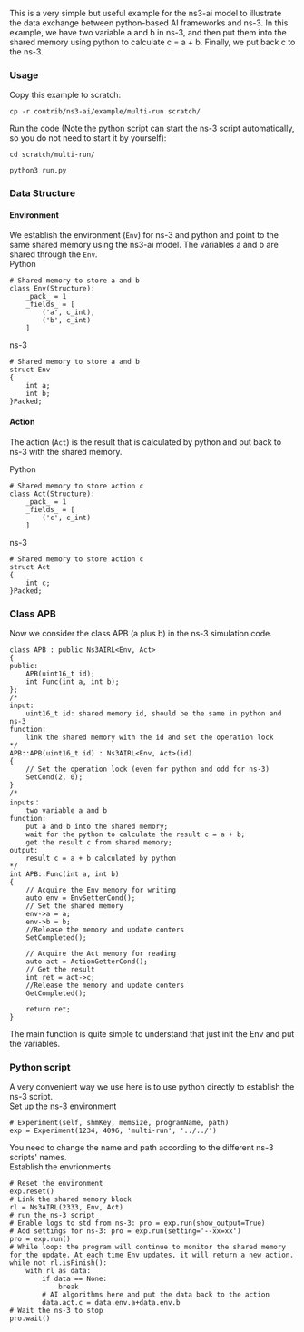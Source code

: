 This is a very simple but useful example for the ns3-ai model to illustrate the data exchange between python-based AI frameworks and ns-3. In this example, we have two variable a and b in ns-3, and then put them into the shared memory using python to calculate c = a + b. Finally, we put back c to the ns-3. 

### Usage
Copy this example to scratch:
```
cp -r contrib/ns3-ai/example/multi-run scratch/
```
Run the code (Note the python script can start the ns-3 script automatically, so you do not need to start it by yourself):
```
cd scratch/multi-run/

python3 run.py
```
### Data Structure

#### Environment
We establish the environment (`Env`) for ns-3 and python and point to the same shared memory using the ns3-ai model. The variables a and b are shared through the `Env`.  
Python
```(Python)
# Shared memory to store a and b
class Env(Structure):
    _pack_ = 1
    _fields_ = [
        ('a', c_int),
        ('b', c_int)
    ]
```
ns-3
```(c++)
# Shared memory to store a and b
struct Env
{
    int a;
    int b;
}Packed;
```
#### Action
The action (`Act`) is the result that is calculated by python and put back to ns-3 with the shared memory.

Python
```(Python)
# Shared memory to store action c
class Act(Structure):
    _pack_ = 1
    _fields_ = [
        ('c', c_int)
    ]
```
ns-3
```(c++)
# Shared memory to store action c
struct Act
{
    int c;
}Packed;
```
### Class APB 
Now we consider the class APB (a plus b) in the ns-3 simulation code.
```(c++)
class APB : public Ns3AIRL<Env, Act>
{
public:
    APB(uint16_t id);
    int Func(int a, int b);
};
/* 
input: 
    uint16_t id: shared memory id, should be the same in python and ns-3
function:
    link the shared memory with the id and set the operation lock
*/
APB::APB(uint16_t id) : Ns3AIRL<Env, Act>(id) 
{ 
    // Set the operation lock (even for python and odd for ns-3)
    SetCond(2, 0); 
}
/*
inputs：
    two variable a and b
function:
    put a and b into the shared memory;
    wait for the python to calculate the result c = a + b;
    get the result c from shared memory;
output:
    result c = a + b calculated by python
*/
int APB::Func(int a, int b)
{
    // Acquire the Env memory for writing 
    auto env = EnvSetterCond();
    // Set the shared memory
    env->a = a;
    env->b = b;
    //Release the memory and update conters
    SetCompleted();
    
    // Acquire the Act memory for reading
    auto act = ActionGetterCond();
    // Get the result
    int ret = act->c;
    //Release the memory and update conters
    GetCompleted();

    return ret;
}
```
The main function is quite simple to understand that just init the Env and put the variables.

### Python script
A very convenient way we use here is to use python directly to establish the ns-3 script.  
Set up the ns-3 environment
```(Python)
# Experiment(self, shmKey, memSize, programName, path)
exp = Experiment(1234, 4096, 'multi-run', '../../')
```
You need to change the name and path according to the different ns-3 scripts' names.  
Establish the envrionments
```(Python)
# Reset the environment
exp.reset()
# Link the shared memory block
rl = Ns3AIRL(2333, Env, Act)
# run the ns-3 script
# Enable logs to std from ns-3: pro = exp.run(show_output=True)
# Add settings for ns-3: pro = exp.run(setting='--xx=xx')
pro = exp.run()
# While loop: the program will continue to monitor the shared memory for the update. At each time Env updates, it will return a new action.
while not rl.isFinish():
    with rl as data:
        if data == None:
            break
        # AI algorithms here and put the data back to the action
        data.act.c = data.env.a+data.env.b
# Wait the ns-3 to stop
pro.wait()
```